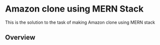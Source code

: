 # Amazon clone using MERN Stack

This is the solution to the task of making Amazon clone using MERN stack

## Overview

